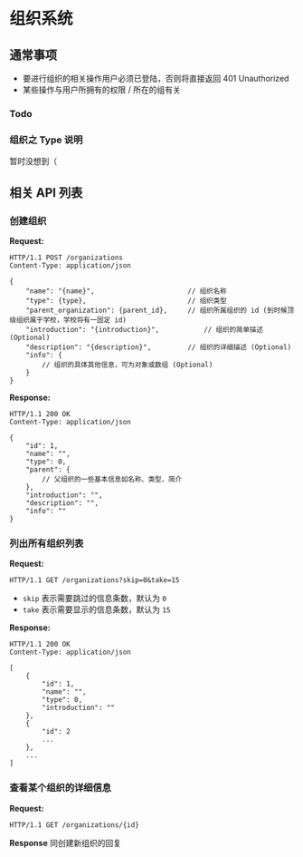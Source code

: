 # 组织系统
## 通常事项
 * 要进行组织的相关操作用户必须已登陆，否则将直接返回 401 Unauthorized
 * 某些操作与用户所拥有的权限 / 所在的组有关

### Todo
### 组织之 Type 说明
 暂时没想到（

## 相关 API 列表
### 创建组织
 **Request:**
```
HTTP/1.1 POST /organizations
Content-Type: application/json

{
	"name": "{name}",						// 组织名称
	"type": {type},							// 组织类型
	"parent_organization": {parent_id},		// 组织所属组织的 id (到时候顶级组织属于学校，学校将有一固定 id)
	"introduction": "{introduction}",			// 组织的简单描述 (Optional)
	"description": "{description}",			// 组织的详细描述 (Optional)
	"info": {
		// 组织的具体其他信息，可为对象或数组 (Optional)
	}
}
```

 **Response:**
```
HTTP/1.1 200 OK
Content-Type: application/json

{
	"id": 1,
	"name": "",
	"type": 0,
	"parent": {
		// 父组织的一些基本信息如名称、类型、简介
	},
	"introduction": "",
	"description": "",
	"info": ""
}
```

### 列出所有组织列表
 **Request:**
```
HTTP/1.1 GET /organizations?skip=0&take=15
```
 * `skip` 表示需要跳过的信息条数，默认为 `0`
 * `take` 表示需要显示的信息条数，默认为 `15`

 **Response:**
```
HTTP/1.1 200 OK
Content-Type: application/json

[
	{
		"id": 1,
		"name": "",
		"type": 0,
		"introduction": ""
	},
	{
		"id": 2
		...
	},
	...
]
```

### 查看某个组织的详细信息
 **Request:**
```
HTTP/1.1 GET /organizations/{id}
```

 **Response**
 同创建新组织的回复
